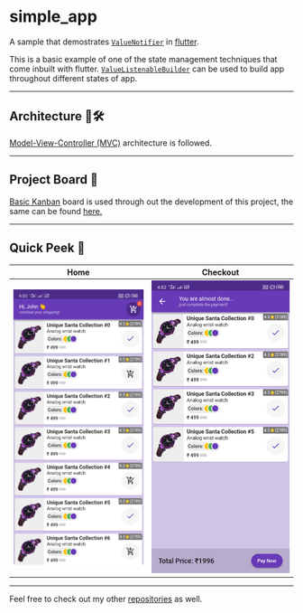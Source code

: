 # simple_app

A sample that demostrates [`ValueNotifier`](https://api.flutter.dev/flutter/foundation/ValueNotifier-class.html) in [flutter](https://flutter.dev).

This is a basic example of one of the state management techniques that come inbuilt with flutter. [`ValueListenableBuilder`](https://api.flutter.dev/flutter/widgets/ValueListenableBuilder-class.html) can be used to build app throughout different states of app.

---
## Architecture 📏🛠
[Model-View-Controller (MVC)](https://g.co/kgs/6YDU8y) architecture is followed.

---
## Project Board 🎯

[Basic Kanban](https://github.com/srikanth7785/simple_stateManagement_app/projects/2) board is used through out the development of this project, the same can be found [here.](https://github.com/srikanth7785/simple_stateManagement_app/projects/2)

---
## Quick Peek 👀


| Home | Checkout |
|:---:|:---:|
|<img src="HomeScreen.png">|<img src="CheckoutScreen.png">|

---

Feel free to check out my other [repositories](https://github.com/srikanth7785?tab=repositories) as well.